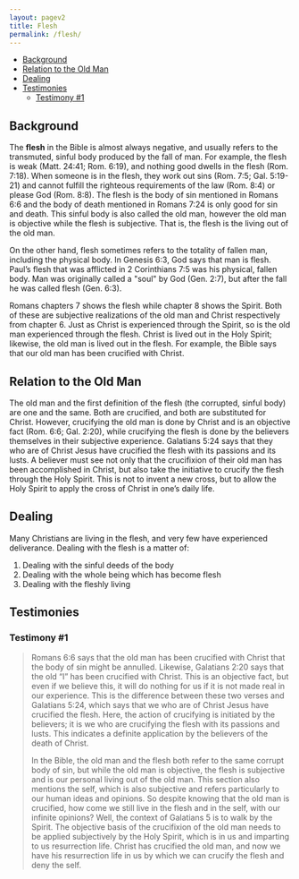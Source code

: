 ```yaml
---
layout: pagev2
title: Flesh
permalink: /flesh/
---
```

- [Background](#background)
- [Relation to the Old Man](#relation-to-the-old-man)
- [Dealing](#dealing)
- [Testimonies](#testimonies)
  - [Testimony #1](#testimony-1)

## Background

The **flesh** in the Bible is almost always negative, and usually refers to the transmuted, sinful body produced by the fall of man. For example, the flesh is weak (Matt. 24:41; Rom. 6:19), and nothing good dwells in the flesh (Rom. 7:18). When someone is in the flesh, they work out sins (Rom. 7:5; Gal. 5:19-21) and cannot fulfill the righteous requirements of the law (Rom. 8:4) or please God (Rom. 8:8). The flesh is the body of sin mentioned in Romans 6:6 and the body of death mentioned in Romans 7:24 is only good for sin and death. This sinful body is also called the old man, however the old man is objective while the flesh is subjective. That is, the flesh is the living out of the old man. 

On the other hand, flesh sometimes refers to the totality of fallen man, including the physical body. In Genesis 6:3, God says that man is flesh. Paul’s flesh that was afflicted in 2 Corinthians 7:5 was his physical, fallen body. Man was originally called a "soul" by God (Gen. 2:7), but after the fall he was called flesh (Gen. 6:3).

Romans chapters 7 shows the flesh while chapter 8 shows the Spirit. Both of these are subjective realizations of the old man and Christ respectively from chapter 6. Just as Christ is experienced through the Spirit, so is the old man experienced through the flesh. Christ is lived out in the Holy Spirit; likewise, the old man is lived out in the flesh. For example, the Bible says that our old man has been crucified with Christ.

## Relation to the Old Man

The old man and the first definition of the flesh (the corrupted, sinful body) are one and the same. Both are crucified, and both are substituted for Christ. However, crucifying the old man is done by Christ and is an objective fact (Rom. 6:6; Gal. 2:20), while crucifying the flesh is done by the believers themselves in their subjective experience. Galatians 5:24 says that they who are of Christ Jesus have crucified the flesh with its passions and its lusts. A believer must see not only that the crucifixion of their old man has been accomplished in Christ, but also take the initiative to crucify the flesh through the Holy Spirit. This is not to invent a new cross, but to allow the Holy Spirit to apply the cross of Christ in one’s daily life. 

## Dealing

Many Christians are living in the flesh, and very few have experienced deliverance. Dealing with the flesh is a matter of:

1. Dealing with the sinful deeds of the body
2. Dealing with the whole being which has become flesh
3. Dealing with the fleshly living

## Testimonies

### Testimony #1

> Romans 6:6 says that the old man has been crucified with Christ that the body of sin might be annulled. Likewise, Galatians 2:20 says that the old “I” has been crucified with Christ. This is an objective fact, but even if we believe this, it will do nothing for us if it is not made real in our experience. This is the difference between these two verses and Galatians 5:24, which says that we who are of Christ Jesus have crucified the flesh. Here, the action of crucifying is initiated by the believers; it is we who are crucifying the flesh with its passions and lusts. This indicates a definite application by the believers of the death of Christ.
>
>In the Bible, the old man and the flesh both refer to the same corrupt body of sin, but while the old man is objective, the flesh is subjective and is our personal living out of the old man. This section also mentions the self, which is also subjective and refers particularly to our human ideas and opinions. So despite knowing that the old man is crucified, how come we still live in the flesh and in the self, with our infinite opinions? Well, the context of Galatians 5 is to walk by the Spirit. The objective basis of the crucifixion of the old man needs to be applied subjectively by the Holy Spirit, which is in us and imparting to us resurrection life. Christ has crucified the old man, and now we have his resurrection life in us by which we can crucify the flesh and deny the self. 

